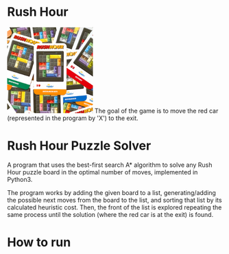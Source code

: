 # Rush Hour
<img src="rushhourcards.png" width="200px">
The goal of the game is to move the red car (represented in the program by 'X') to the exit.

# Rush Hour Puzzle Solver
A program that uses the best-first search A* algorithm to solve any Rush Hour puzzle board in the optimal number of moves, implemented in Python3. 

The program works by adding the given board to a list, generating/adding the possible next moves from the board to the list, and sorting that list by its calculated heuristic cost. Then, the front of the list is explored repeating the same process until the solution (where the red car is at the exit) is found.

# How to run
